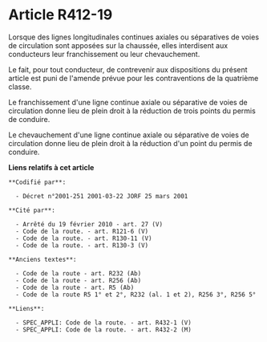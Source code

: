 # Article R412-19

Lorsque des lignes longitudinales continues axiales ou séparatives de voies de circulation sont apposées sur la chaussée,
elles interdisent aux conducteurs leur franchissement ou leur chevauchement.

Le fait, pour tout conducteur, de contrevenir aux dispositions du présent article est puni de l'amende prévue pour les
contraventions de la quatrième classe.

Le franchissement d'une ligne continue axiale ou séparative de voies de circulation donne lieu de plein droit à la réduction
de trois points du permis de conduire.

Le chevauchement d'une ligne continue axiale ou séparative de voies de circulation donne lieu de plein droit à la réduction
d'un point du permis de conduire.

**Liens relatifs à cet article**

	**Codifié par**:

	  - Décret n°2001-251 2001-03-22 JORF 25 mars 2001

	**Cité par**:

	  - Arrêté du 19 février 2010 - art. 27 (V)
	  - Code de la route. - art. R121-6 (V)
	  - Code de la route. - art. R130-11 (V)
	  - Code de la route. - art. R130-3 (V)

	**Anciens textes**:

	  - Code de la route - art. R232 (Ab)
	  - Code de la route - art. R256 (Ab)
	  - Code de la route - art. R5 (Ab)
	  - Code de la route R5 1° et 2°, R232 (al. 1 et 2), R256 3°, R256 5°

	**Liens**:

	  - SPEC_APPLI: Code de la route. - art. R432-1 (V)
	  - SPEC_APPLI: Code de la route. - art. R432-2 (M)

